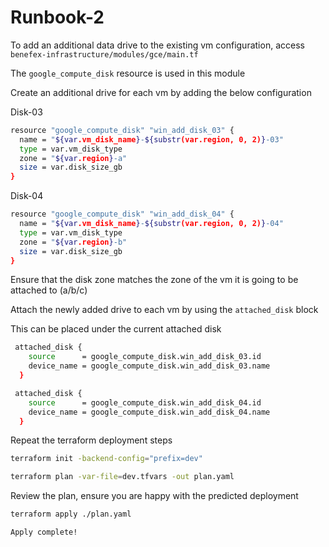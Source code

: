 # Runbook-2

To add an additional data drive to the existing vm configuration, access `benefex-infrastructure/modules/gce/main.tf`

The `google_compute_disk` resource is used in this module

Create an additional drive for each vm by adding the below configuration

Disk-03
```bash
resource "google_compute_disk" "win_add_disk_03" {
  name = "${var.vm_disk_name}-${substr(var.region, 0, 2)}-03"
  type = var.vm_disk_type
  zone = "${var.region}-a"
  size = var.disk_size_gb
}
```

Disk-04
```bash
resource "google_compute_disk" "win_add_disk_04" {
  name = "${var.vm_disk_name}-${substr(var.region, 0, 2)}-04"
  type = var.vm_disk_type
  zone = "${var.region}-b"
  size = var.disk_size_gb
}
```

Ensure that the disk zone matches the zone of the vm it is going to be attached to (a/b/c)

Attach the newly added drive to each vm by using the `attached_disk` block

This can be placed under the current attached disk

```bash
 attached_disk {
    source      = google_compute_disk.win_add_disk_03.id
    device_name = google_compute_disk.win_add_disk_03.name
  }
```

```bash
 attached_disk {
    source      = google_compute_disk.win_add_disk_04.id
    device_name = google_compute_disk.win_add_disk_04.name
  }
```


Repeat the terraform deployment steps

```bash
terraform init -backend-config="prefix=dev"
```

```bash
terraform plan -var-file=dev.tfvars -out plan.yaml
```

Review the plan, ensure you are happy with the predicted deployment

```bash
terraform apply ./plan.yaml
```

```bash
Apply complete!
```

